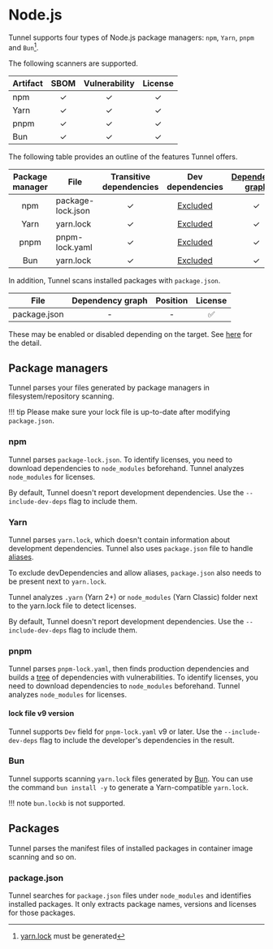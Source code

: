# Node.js

Tunnel supports four types of Node.js package managers: `npm`, `Yarn`, `pnpm` and `Bun`[^1].

The following scanners are supported.

| Artifact | SBOM | Vulnerability | License |
|----------|:----:|:-------------:|:-------:|
| npm      |  ✓   |       ✓       |    ✓    |
| Yarn     |  ✓   |       ✓       |    ✓    |
| pnpm     |  ✓   |       ✓       |    ✓    |
| Bun      |  ✓   |       ✓       |    ✓    |

The following table provides an outline of the features Tunnel offers.

| Package manager | File              | Transitive dependencies |         Dev dependencies          | [Dependency graph][dependency-graph] | Position |
|:---------------:|-------------------|:-----------------------:|:---------------------------------:|:------------------------------------:|:--------:|
|       npm       | package-lock.json |            ✓            |         [Excluded](#npm)          |                  ✓                   |    ✓     |
|      Yarn       | yarn.lock         |            ✓            |         [Excluded](#yarn)         |                  ✓                   |    ✓     |
|      pnpm       | pnpm-lock.yaml    |            ✓            | [Excluded](#lock-file-v9-version) |                  ✓                   |    -     |
|       Bun       | yarn.lock         |            ✓            |         [Excluded](#yarn)         |                  ✓                   |    ✓     |

In addition, Tunnel scans installed packages with `package.json`.

| File         | Dependency graph | Position | License |
|--------------|:----------------:|:--------:|:-------:|
| package.json |        -         |    -     |    ✅    |

These may be enabled or disabled depending on the target.
See [here](./index.md) for the detail.

## Package managers
Tunnel parses your files generated by package managers in filesystem/repository scanning.

!!! tip
    Please make sure your lock file is up-to-date after modifying `package.json`.

### npm
Tunnel parses `package-lock.json`.
To identify licenses, you need to download dependencies to `node_modules` beforehand.
Tunnel analyzes `node_modules` for licenses.

By default, Tunnel doesn't report development dependencies. Use the `--include-dev-deps` flag to include them.

### Yarn
Tunnel parses `yarn.lock`, which doesn't contain information about development dependencies.
Tunnel also uses `package.json` file to handle [aliases](https://classic.yarnpkg.com/lang/en/docs/cli/add/#toc-yarn-add-alias).

To exclude devDependencies and allow aliases, `package.json` also needs to be present next to `yarn.lock`.

Tunnel analyzes `.yarn` (Yarn 2+) or `node_modules` (Yarn Classic) folder next to the yarn.lock file to detect licenses.

By default, Tunnel doesn't report development dependencies. Use the `--include-dev-deps` flag to include them.

### pnpm
Tunnel parses `pnpm-lock.yaml`, then finds production dependencies and builds a [tree][dependency-graph] of dependencies with vulnerabilities.
To identify licenses, you need to download dependencies to `node_modules` beforehand. Tunnel analyzes `node_modules` for licenses.

#### lock file v9 version
Tunnel supports `Dev` field for `pnpm-lock.yaml` v9 or later. Use the `--include-dev-deps` flag to include the developer's dependencies in the result.

### Bun
Tunnel supports scanning `yarn.lock` files generated by [Bun](https://bun.sh/docs/install/lockfile#how-do-i-inspect-bun-s-lockfile). You can use the command `bun install -y` to generate a Yarn-compatible `yarn.lock`.

!!! note
    `bun.lockb` is not supported.

## Packages
Tunnel parses the manifest files of installed packages in container image scanning and so on.

### package.json
Tunnel searches for `package.json` files under `node_modules` and identifies installed packages.
It only extracts package names, versions and licenses for those packages.

[dependency-graph]: ../../configuration/reporting.md#show-origins-of-vulnerable-dependencies
[pnpm-lockfile-v6]: https://github.com/pnpm/spec/blob/fd3238639af86c09b7032cc942bab3438b497036/lockfile/6.0.md

[^1]: [yarn.lock](#bun) must be generated
